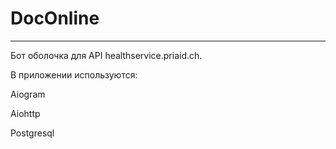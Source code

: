 # DocOnline
---
Бот оболочка для API healthservice.priaid.ch.

В приложении используются:

Aiogram

Aiohttp

Postgresql
